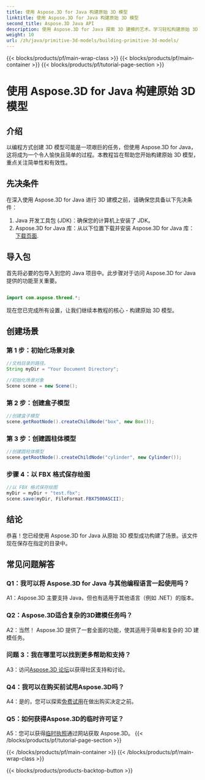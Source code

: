 ```yaml
---
title: 使用 Aspose.3D for Java 构建原始 3D 模型
linktitle: 使用 Aspose.3D for Java 构建原始 3D 模型
second_title: Aspose.3D Java API
description: 使用 Aspose.3D for Java 探索 3D 建模的艺术。学习轻松构建原始 3D 模型并释放您的创造力。
weight: 10
url: /zh/java/primitive-3d-models/building-primitive-3d-models/
---
```


{{< blocks/products/pf/main-wrap-class >}}
{{< blocks/products/pf/main-container >}}
{{< blocks/products/pf/tutorial-page-section >}}

# 使用 Aspose.3D for Java 构建原始 3D 模型

## 介绍

以编程方式创建 3D 模型可能是一项艰巨的任务，但使用 Aspose.3D for Java，这将成为一个令人愉快且简单的过程。本教程旨在帮助您开始构建原始 3D 模型，重点关注简单性和有效性。

## 先决条件

在深入使用 Aspose.3D for Java 进行 3D 建模之前，请确保您具备以下先决条件：

1. Java 开发工具包 (JDK)：确保您的计算机上安装了 JDK。
2.  Aspose.3D for Java 库：从以下位置下载并安装 Aspose.3D for Java 库：[下载页面](https://releases.aspose.com/3d/java/).

## 导入包

首先将必要的包导入到您的 Java 项目中。此步骤对于访问 Aspose.3D for Java 提供的功能至关重要。

```java

import com.aspose.threed.*;
```

现在您已完成所有设置，让我们继续本教程的核心 - 构建原始 3D 模型。

## 创建场景

### 第 1 步：初始化场景对象

```java
//文档目录的路径。
String myDir = "Your Document Directory";

//初始化场景对象
Scene scene = new Scene();
```

### 第 2 步：创建盒子模型

```java
//创建盒子模型
scene.getRootNode().createChildNode("box", new Box());
```

### 第 3 步：创建圆柱体模型

```java
//创建圆柱体模型
scene.getRootNode().createChildNode("cylinder", new Cylinder());
```

### 步骤 4：以 FBX 格式保存绘图

```java
//以 FBX 格式保存绘图
myDir = myDir + "test.fbx";
scene.save(myDir, FileFormat.FBX7500ASCII);
```

## 结论

恭喜！您已经使用 Aspose.3D for Java 从原始 3D 模型成功构建了场景。该文件现在保存在指定的目录中。

## 常见问题解答

### Q1：我可以将 Aspose.3D for Java 与其他编程语言一起使用吗？

A1：Aspose.3D 主要支持 Java，但也有适用于其他语言（例如 .NET）的版本。

### Q2：Aspose.3D适合复杂的3D建模任务吗？

A2：当然！ Aspose.3D 提供了一套全面的功能，使其适用于简单和复杂的 3D 建模任务。

### 问题 3：我在哪里可以找到更多帮助和支持？

 A3：访问[Aspose.3D 论坛](https://forum.aspose.com/c/3d/18)以获得社区支持和讨论。

### Q4：我可以在购买前试用Aspose.3D吗？

 A4：是的，您可以探索[免费试用](https://releases.aspose.com/)在做出购买决定之前。

### Q5：如何获得Aspose.3D的临时许可证？

A5：您可以获得[临时执照](https://purchase.aspose.com/temporary-license/)通过网站获取 Aspose.3D。
{{< /blocks/products/pf/tutorial-page-section >}}

{{< /blocks/products/pf/main-container >}}
{{< /blocks/products/pf/main-wrap-class >}}

{{< blocks/products/products-backtop-button >}}
